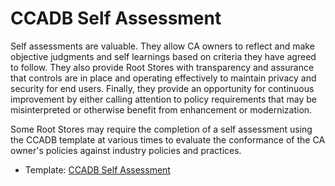 # CCADB Self Assessment #

Self assessments are valuable. They allow CA owners to reflect and make objective judgments and self learnings based on criteria they have agreed to follow. They also provide Root Stores with transparency and assurance that controls are in place and operating effectively to maintain privacy and security for end users. Finally, they provide an opportunity for continuous improvement by either calling attention to policy requirements that may be misinterpreted or otherwise benefit from enhancement or modernization.

Some Root Stores may require the completion of a self assessment using the CCADB template at various times to evaluate the conformance of the CA owner's policies against industry policies and practices. 

* Template: [CCADB Self Assessment](https://docs.google.com/spreadsheets/d/1Z8lSVpih2WG7sC1FDttPh37mHmAvZRKVXLabmD8XtaM/edit?pli=1#gid=207711376)
